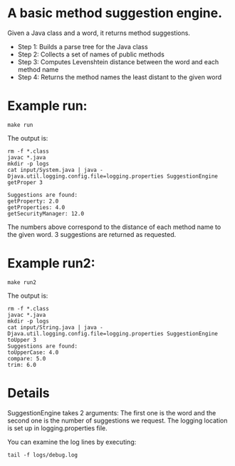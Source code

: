 # A basic method suggestion engine. 

Given a Java class and a word, it returns method suggestions.

- Step 1: Builds a parse tree for the Java class
- Step 2: Collects a set of names of public methods
- Step 3: Computes Levenshtein distance between the word and each method name
- Step 4: Returns the method names the least distant to the given word


# Example run:

```
make run
```

The output is:

```
rm -f *.class
javac *.java
mkdir -p logs
cat input/System.java | java -Djava.util.logging.config.file=logging.properties SuggestionEngine getProper 3

Suggestions are found:
getProperty: 2.0
getProperties: 4.0
getSecurityManager: 12.0
```

The numbers above correspond to the distance of each method name to the given word. 3 suggestions are returned as requested.


# Example run2:

```
make run2
```

The output is:

```
rm -f *.class
javac *.java
mkdir -p logs
cat input/String.java | java -Djava.util.logging.config.file=logging.properties SuggestionEngine toUpper 3
Suggestions are found:
toUpperCase: 4.0
compare: 5.0
trim: 6.0
```

# Details
SuggestionEngine takes 2 arguments: The first one is the word and the second one is the number of suggestions we request.
The logging location is set up in logging.properties file.

You can examine the log lines by executing:

```
tail -f logs/debug.log
```

